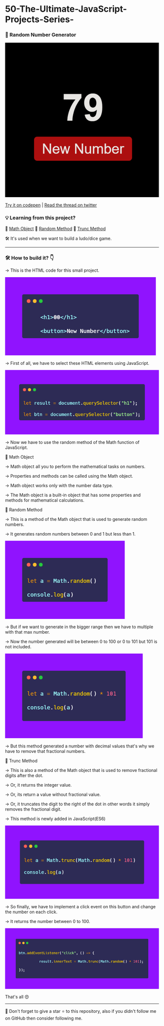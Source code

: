 # 50-The-Ultimate-JavaScript-Projects-Series-

### 🎉 Random Number Generator

![Random number generator](_readme_images/thumb.png)

[Try it on codepen](https://codepen.io/atechajay/pen/rNpgOrP?editors=1010) | [Read the thread on twitter](https://twitter.com/ATechAjay/status/1518198383789236224)

### 💡 Learning from this project?

📌 [Math Object](https://developer.mozilla.org/en-US/docs/Web/JavaScript/Reference/Global_Objects/Math)
📌 [Random Method](https://developer.mozilla.org/en-US/docs/Web/JavaScript/Reference/Global_Objects/Math/random)
📌 [Trunc Method](https://developer.mozilla.org/en-US/docs/Web/JavaScript/Reference/Global_Objects/Math/trunc)

🛠 It's used when we want to build a ludo/dice game.
___
### 🛠 How to build it? 👇


→ This is the HTML code for this small project.

![tweet1](_readme_images/1.png)

→ First of all, we have to select these HTML elements using JavaScript.

![tweet1](_readme_images/2.png)

→ Now we have to use the random method of the Math function of JavaScript.

📌 Math Object

→ Math object all you to perform the mathematical tasks on numbers.

→ Properties and methods can be called using the Math object.

→ Math object works only with the number data type.

→ The Math object is a built-in object that has some properties and methods for mathematical calculations.

📌 Random Method

→ This is a method of the Math object that is used to generate random numbers.

→ It generates random numbers between 0 and 1 but less than 1.

![tweet1](_readme_images/3.png)

→ But if we want to generate in the bigger range then we have to multiple with that max number.

→ Now the number generated will be between 0 to 100 or 0 to 101 but 101 is not included.

![tweet1](_readme_images/4.png)

→ But this method generated a number with decimal values that's why we have to remove that fractional numbers.

📌 Trunc Method

→ This is also a method of the Math object that is used to remove fractional digits after the dot.

→ Or, it returns the integer value.

→ Or, its return a value without fractional value.

→ Or, it truncates the digit to the right of the dot in other words it simply removes the fractional digit.

→ This method is newly added in JavaScript(ES6)

![tweet1](_readme_images/5.png)

→ So finally, we have to implement a click event on this button and change the number on each click.

→ It returns the number between 0 to 100.

![tweet1](_readme_images/6.png)


That's all 😍

---

🔔 Don't forget to give a star ⭐ to this repository, also if you didn't follow me on GitHub then consider following me.
